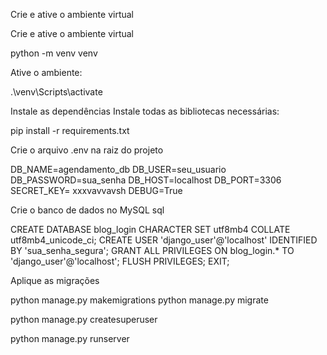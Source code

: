 Crie e ative o ambiente virtual

Crie e ative o ambiente virtual

python -m venv venv

Ative o ambiente:


.\venv\Scripts\activate

 Instale as dependências
Instale todas as bibliotecas necessárias:


pip install -r requirements.txt



Crie o arquivo .env na raiz do projeto


DB_NAME=agendamento_db
DB_USER=seu_usuario
DB_PASSWORD=sua_senha
DB_HOST=localhost
DB_PORT=3306
SECRET_KEY= xxxvavvavsh
DEBUG=True



Crie o banco de dados no MySQL
sql



CREATE DATABASE blog_login CHARACTER SET utf8mb4 COLLATE utf8mb4_unicode_ci;
CREATE USER 'django_user'@'localhost' IDENTIFIED BY 'sua_senha_segura';
GRANT ALL PRIVILEGES ON blog_login.* TO 'django_user'@'localhost';
FLUSH PRIVILEGES;
EXIT;



Aplique as migrações


python manage.py makemigrations
python manage.py migrate


python manage.py createsuperuser


python manage.py runserver